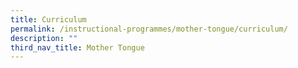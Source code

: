 ```yaml
---
title: Curriculum
permalink: /instructional-programmes/mother-tongue/curriculum/
description: ""
third_nav_title: Mother Tongue
---
```

